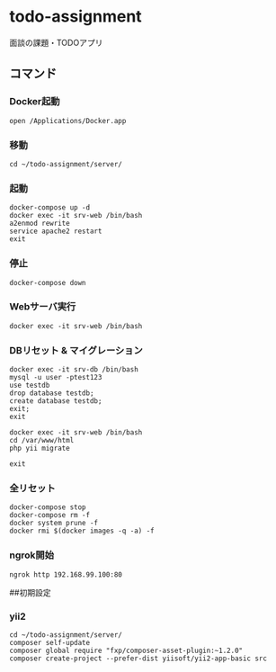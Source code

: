 # todo-assignment
面談の課題・TODOアプリ

## コマンド
### Docker起動
```
open /Applications/Docker.app
```
### 移動
```
cd ~/todo-assignment/server/
```
### 起動
```
docker-compose up -d
docker exec -it srv-web /bin/bash
a2enmod rewrite
service apache2 restart
exit

```
### 停止
```
docker-compose down
```
### Webサーバ実行
```
docker exec -it srv-web /bin/bash
```
### DBリセット & マイグレーション
```
docker exec -it srv-db /bin/bash
mysql -u user -ptest123
use testdb
drop database testdb;
create database testdb;
exit;
exit

docker exec -it srv-web /bin/bash
cd /var/www/html
php yii migrate

exit
```
### 全リセット
```
docker-compose stop
docker-compose rm -f
docker system prune -f
docker rmi $(docker images -q -a) -f
```
### ngrok開始
```
ngrok http 192.168.99.100:80
```

##初期設定
### yii2
```
cd ~/todo-assignment/server/
composer self-update
composer global require "fxp/composer-asset-plugin:~1.2.0"
composer create-project --prefer-dist yiisoft/yii2-app-basic src
```
